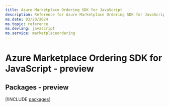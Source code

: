 ```yaml
---
title: Azure Marketplace Ordering SDK for JavaScript
description: Reference for Azure Marketplace Ordering SDK for JavaScript
ms.date: 03/20/2024
ms.topic: reference
ms.devlang: javascript
ms.service: marketplaceordering
---
```

# Azure Marketplace Ordering SDK for JavaScript - preview
## Packages - preview
[!INCLUDE [packages](marketplace-ordering-index.md)]
